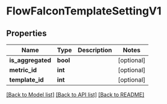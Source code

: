 # FlowFalconTemplateSettingV1

## Properties
Name | Type | Description | Notes
------------ | ------------- | ------------- | -------------
**is_aggregated** | **bool** |  | [optional] 
**metric_id** | **int** |  | [optional] 
**template_id** | **int** |  | [optional] 

[[Back to Model list]](../README.md#documentation-for-models) [[Back to API list]](../README.md#documentation-for-api-endpoints) [[Back to README]](../README.md)


